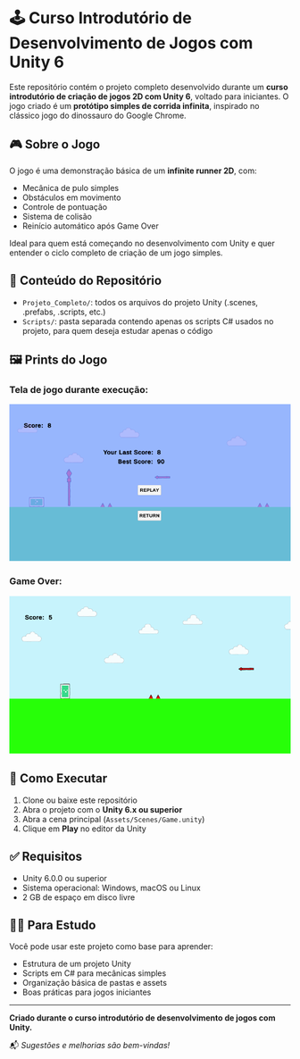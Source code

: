 # 🕹️ Curso Introdutório de Desenvolvimento de Jogos com Unity 6

Este repositório contém o projeto completo desenvolvido durante um **curso introdutório de criação de jogos 2D com Unity 6**, voltado para iniciantes. O jogo criado é um **protótipo simples de corrida infinita**, inspirado no clássico jogo do dinossauro do Google Chrome.

## 🎮 Sobre o Jogo

O jogo é uma demonstração básica de um **infinite runner 2D**, com:
- Mecânica de pulo simples
- Obstáculos em movimento
- Controle de pontuação
- Sistema de colisão
- Reinício automático após Game Over

Ideal para quem está começando no desenvolvimento com Unity e quer entender o ciclo completo de criação de um jogo simples.

## 📂 Conteúdo do Repositório

- `Projeto_Completo/`: todos os arquivos do projeto Unity (.scenes, .prefabs, .scripts, etc.)
- `Scripts/`: pasta separada contendo apenas os scripts C# usados no projeto, para quem deseja estudar apenas o código

## 🖼️ Prints do Jogo

### Tela de jogo durante execução:
![Gameplay Screenshot 1](came-image.png)

### Game Over:
![Gameplay Screenshot 2](game-image.png)

## 🚀 Como Executar

1. Clone ou baixe este repositório
2. Abra o projeto com o **Unity 6.x ou superior**
3. Abra a cena principal (`Assets/Scenes/Game.unity`)
4. Clique em **Play** no editor da Unity

## ✅ Requisitos

- Unity 6.0.0 ou superior
- Sistema operacional: Windows, macOS ou Linux
- 2 GB de espaço em disco livre

## 👩‍💻 Para Estudo

Você pode usar este projeto como base para aprender:
- Estrutura de um projeto Unity
- Scripts em C# para mecânicas simples
- Organização básica de pastas e assets
- Boas práticas para jogos iniciantes

---

**Criado durante o curso introdutório de desenvolvimento de jogos com Unity.**

📬 *Sugestões e melhorias são bem-vindas!*

